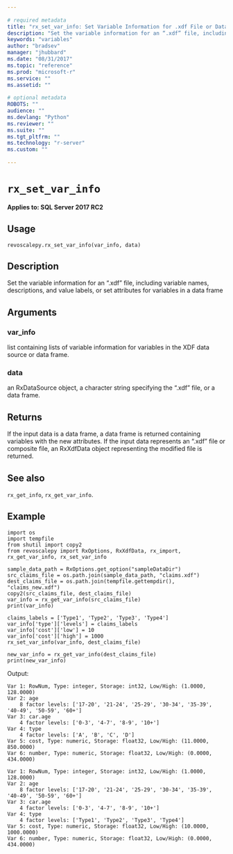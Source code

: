 ```yaml
--- 
 
# required metadata 
title: "rx_set_var_info: Set Variable Information for .xdf File or Data Frame" 
description: "Set the variable information for an “.xdf” file, including variable names, descriptions, and value labels, or set attributes for variables in a data frame" 
keywords: "variables" 
author: "bradsev" 
manager: "jhubbard" 
ms.date: "08/31/2017" 
ms.topic: "reference" 
ms.prod: "microsoft-r" 
ms.service: "" 
ms.assetid: "" 
 
# optional metadata 
ROBOTS: "" 
audience: "" 
ms.devlang: "Python" 
ms.reviewer: "" 
ms.suite: "" 
ms.tgt_pltfrm: "" 
ms.technology: "r-server" 
ms.custom: "" 
 
---
```


# `rx_set_var_info`


**Applies to: SQL Server 2017 RC2**


## Usage



```
revoscalepy.rx_set_var_info(var_info, data)
```




## Description

Set the variable information for an “.xdf” file, including variable
names, descriptions, and value labels, or set attributes for variables in
a data frame


## Arguments


### var_info

list containing lists of variable information for variables
in the XDF data source or data frame.


### data

an RxDataSource object, a character string specifying the “.xdf”
file, or a data frame.


## Returns

If the input data is a data frame, a data frame is returned
containing variables with the new attributes. If the input data represents an
“.xdf” file or composite file, an RxXdfData object representing the modified
file is returned.


## See also

`rx_get_info`,
`rx_get_var_info`.


## Example



```
import os
import tempfile
from shutil import copy2
from revoscalepy import RxOptions, RxXdfData, rx_import, rx_get_var_info, rx_set_var_info

sample_data_path = RxOptions.get_option("sampleDataDir")
src_claims_file = os.path.join(sample_data_path, "claims.xdf")
dest_claims_file = os.path.join(tempfile.gettempdir(), "claims_new.xdf")
copy2(src_claims_file, dest_claims_file)
var_info = rx_get_var_info(src_claims_file)
print(var_info)

claims_labels = ['Type1', 'Type2', 'Type3', 'Type4']
var_info['type']['levels'] = claims_labels
var_info['cost']['low'] = 10
var_info['cost']['high'] = 1000
rx_set_var_info(var_info, dest_claims_file)

new_var_info = rx_get_var_info(dest_claims_file)
print(new_var_info)
```


Output:



```
Var 1: RowNum, Type: integer, Storage: int32, Low/High: (1.0000, 128.0000)
Var 2: age
	8 factor levels: ['17-20', '21-24', '25-29', '30-34', '35-39', '40-49', '50-59', '60+']
Var 3: car.age
	4 factor levels: ['0-3', '4-7', '8-9', '10+']
Var 4: type
	4 factor levels: ['A', 'B', 'C', 'D']
Var 5: cost, Type: numeric, Storage: float32, Low/High: (11.0000, 850.0000)
Var 6: number, Type: numeric, Storage: float32, Low/High: (0.0000, 434.0000)

Var 1: RowNum, Type: integer, Storage: int32, Low/High: (1.0000, 128.0000)
Var 2: age
	8 factor levels: ['17-20', '21-24', '25-29', '30-34', '35-39', '40-49', '50-59', '60+']
Var 3: car.age
	4 factor levels: ['0-3', '4-7', '8-9', '10+']
Var 4: type
	4 factor levels: ['Type1', 'Type2', 'Type3', 'Type4']
Var 5: cost, Type: numeric, Storage: float32, Low/High: (10.0000, 1000.0000)
Var 6: number, Type: numeric, Storage: float32, Low/High: (0.0000, 434.0000)
```


